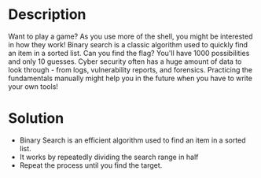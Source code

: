 # Description
Want to play a game? As you use more of the shell, you might be interested in how they work! Binary search is a classic algorithm used to quickly find an item in a sorted list. Can you find the flag? You'll have 1000 possibilities and only 10 guesses.
Cyber security often has a huge amount of data to look through - from logs, vulnerability reports, and forensics. Practicing the fundamentals manually might help you in the future when you have to write your own tools!

# Solution 
- Binary Search is an efficient algorithm used to find an item in a sorted list.
- It works by repeatedly dividing the search range in half 
- Repeat the process until you find the target.
